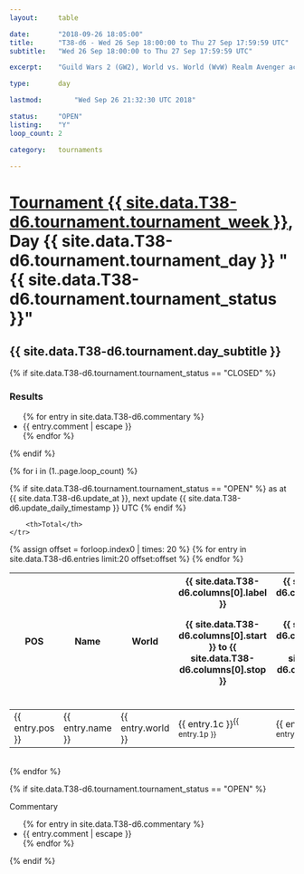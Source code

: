 ```yaml
---
layout: 	table

date: 		"2018-09-26 18:05:00"
title: 		"T38-d6 - Wed 26 Sep 18:00:00 to Thu 27 Sep 17:59:59 UTC"
subtitle: 	"Wed 26 Sep 18:00:00 to Thu 27 Sep 17:59:59 UTC"

excerpt:    "Guild Wars 2 (GW2), World vs. World (WvW) Realm Avenger achivement Tournament. \"Every Kill Counts\""

type:       day

lastmod: 		"Wed Sep 26 21:32:30 UTC 2018"

status:     "OPEN"
listing:    "Y"
loop_count: 2

category: 	tournaments

---
```

<div class="table_header">
    <h1><a href="{{ site.data.T38-d6.tournament.week_url }}">Tournament {{ site.data.T38-d6.tournament.tournament_week }}</a>, Day {{ site.data.T38-d6.tournament.tournament_day }} "{{ site.data.T38-d6.tournament.tournament_status }}"</h1>
    <h2>{{ site.data.T38-d6.tournament.day_subtitle }}</h2> 
</div>

{% if site.data.T38-d6.tournament.tournament_status == "CLOSED" %} 
<div class="commentary">
  <h3>Results</h3>
  <ul>
    {% for entry in site.data.T38-d6.commentary %}
    <li class="commentary_list">{{ entry.comment | escape }}</li>
    {% endfor %}
  </ul>
</div>
{% endif %}


{% for i in (1..page.loop_count) %}

{% if site.data.T38-d6.tournament.tournament_status == "OPEN" %} 
<span class="table_nextupdate">as at {{ site.data.T38-d6.update_at }}, next update {{ site.data.T38-d6.update_daily_timestamp }} UTC</span> 
{% endif %}

<table class="day_table">
  <colgroup>
    <col style="width:18px">
    <col style="width:55px">
    <col style="width:55px">
    <col style="width:12px">
    <col style="width:12px">
    <col style="width:12px">
    <col style="width:12px">
    <col style="width:12px">
    <col style="width:12px">
    <col style="width:12px">
    <col style="width:12px">
    <col style="width:12px">
    <col style="width:12px">
    <col style="width:12px">
    <col style="width:12px">
    <col style="width:12px">
    <col style="width:12px">
    <col style="width:12px">
    <col style="width:12px">
    <col style="width:12px">
    <col style="width:12px">
    <col style="width:12px">
    <col style="width:12px">
    <col style="width:12px">
    <col style="width:12px">
    <col style="width:12px">
    <col style="width:12px">
    <col style="width:18px">
  </colgroup>  
  <thead>
    <tr>
        <th>POS</th>
        <th class="AlignLeft">Name</th>
        <th class="AlignLeft">World</th>

<th><div class="label">{{ site.data.T38-d6.columns[0].label }}<p class="onhover">{{ site.data.T38-d6.columns[0].start }} to {{ site.data.T38-d6.columns[0].stop }}</p></div>​</th>
<th><div class="label">{{ site.data.T38-d6.columns[1].label }}<p class="onhover">{{ site.data.T38-d6.columns[1].start }} to {{ site.data.T38-d6.columns[1].stop }}</p></div>​</th>
<th><div class="label">{{ site.data.T38-d6.columns[2].label }}<p class="onhover">{{ site.data.T38-d6.columns[2].start }} to {{ site.data.T38-d6.columns[2].stop }}</p></div>​</th>
<th><div class="label">{{ site.data.T38-d6.columns[3].label }}<p class="onhover">{{ site.data.T38-d6.columns[3].start }} to {{ site.data.T38-d6.columns[3].stop }}</p></div>​</th>
<th><div class="label">{{ site.data.T38-d6.columns[4].label }}<p class="onhover">{{ site.data.T38-d6.columns[4].start }} to {{ site.data.T38-d6.columns[4].stop }}</p></div>​</th>
<th><div class="label">{{ site.data.T38-d6.columns[5].label }}<p class="onhover">{{ site.data.T38-d6.columns[5].start }} to {{ site.data.T38-d6.columns[5].stop }}</p></div>​</th>
<th><div class="label">{{ site.data.T38-d6.columns[6].label }}<p class="onhover">{{ site.data.T38-d6.columns[6].start }} to {{ site.data.T38-d6.columns[6].stop }}</p></div>​</th>
<th><div class="label">{{ site.data.T38-d6.columns[7].label }}<p class="onhover">{{ site.data.T38-d6.columns[7].start }} to {{ site.data.T38-d6.columns[7].stop }}</p></div>​</th>
<th><div class="label">{{ site.data.T38-d6.columns[8].label }}<p class="onhover">{{ site.data.T38-d6.columns[8].start }} to {{ site.data.T38-d6.columns[8].stop }}</p></div>​</th>
<th><div class="label">{{ site.data.T38-d6.columns[9].label }}<p class="onhover">{{ site.data.T38-d6.columns[9].start }} to {{ site.data.T38-d6.columns[9].stop }}</p></div>​</th>
<th><div class="label">{{ site.data.T38-d6.columns[10].label }}<p class="onhover">{{ site.data.T38-d6.columns[10].start }} to {{ site.data.T38-d6.columns[10].stop }}</p></div>​</th>

<th><div class="label">{{ site.data.T38-d6.columns[11].label }}<p class="onhover">{{ site.data.T38-d6.columns[11].start }} to {{ site.data.T38-d6.columns[11].stop }}</p></div>​</th>
<th><div class="label">{{ site.data.T38-d6.columns[12].label }}<p class="onhover">{{ site.data.T38-d6.columns[12].start }} to {{ site.data.T38-d6.columns[12].stop }}</p></div>​</th>
<th><div class="label">{{ site.data.T38-d6.columns[13].label }}<p class="onhover">{{ site.data.T38-d6.columns[13].start }} to {{ site.data.T38-d6.columns[13].stop }}</p></div>​</th>
<th><div class="label">{{ site.data.T38-d6.columns[14].label }}<p class="onhover">{{ site.data.T38-d6.columns[14].start }} to {{ site.data.T38-d6.columns[14].stop }}</p></div>​</th>
<th><div class="label">{{ site.data.T38-d6.columns[15].label }}<p class="onhover">{{ site.data.T38-d6.columns[15].start }} to {{ site.data.T38-d6.columns[15].stop }}</p></div>​</th>
<th><div class="label">{{ site.data.T38-d6.columns[16].label }}<p class="onhover">{{ site.data.T38-d6.columns[16].start }} to {{ site.data.T38-d6.columns[16].stop }}</p></div>​</th>
<th><div class="label">{{ site.data.T38-d6.columns[17].label }}<p class="onhover">{{ site.data.T38-d6.columns[17].start }} to {{ site.data.T38-d6.columns[17].stop }}</p></div>​</th>
<th><div class="label">{{ site.data.T38-d6.columns[18].label }}<p class="onhover">{{ site.data.T38-d6.columns[18].start }} to {{ site.data.T38-d6.columns[18].stop }}</p></div>​</th>
<th><div class="label">{{ site.data.T38-d6.columns[19].label }}<p class="onhover">{{ site.data.T38-d6.columns[19].start }} to {{ site.data.T38-d6.columns[19].stop }}</p></div>​</th>
<th><div class="label">{{ site.data.T38-d6.columns[20].label }}<p class="onhover">{{ site.data.T38-d6.columns[20].start }} to {{ site.data.T38-d6.columns[20].stop }}</p></div>​</th>

<th><div class="label">{{ site.data.T38-d6.columns[21].label }}<p class="onhover">{{ site.data.T38-d6.columns[21].start }} to {{ site.data.T38-d6.columns[21].stop }}</p></div>​</th>
<th><div class="label">{{ site.data.T38-d6.columns[22].label }}<p class="onhover">{{ site.data.T38-d6.columns[22].start }} to {{ site.data.T38-d6.columns[22].stop }}</p></div>​</th>
<th><div class="label">{{ site.data.T38-d6.columns[23].label }}<p class="onhover">{{ site.data.T38-d6.columns[23].start }} to {{ site.data.T38-d6.columns[23].stop }}</p></div>​</th>

        <th>Total</th>
    </tr>
  </thead>
  {% assign offset = forloop.index0 | times: 20 %}
<tbody>
{% for entry in site.data.T38-d6.entries limit:20 offset:offset %}
  <tr>
    <td class="pl{{ entry.pos }}">{{ entry.pos }}</td>
    <td class="AlignLeft">{{ entry.name }}</td>
    <td class="AlignLeft">{{ entry.world }}</td>
    <td class="pl{{ entry.1p }}">{{ entry.1c }}<sup>{{ entry.1p }}</sup></td>
    <td class="pl{{ entry.2p }}">{{ entry.2c }}<sup>{{ entry.2p }}</sup></td>
    <td class="pl{{ entry.3p }}">{{ entry.3c }}<sup>{{ entry.3p }}</sup></td>
    <td class="pl{{ entry.4p }}">{{ entry.4c }}<sup>{{ entry.4p }}</sup></td>
    <td class="pl{{ entry.5p }}">{{ entry.5c }}<sup>{{ entry.5p }}</sup></td>
    <td class="pl{{ entry.6p }}">{{ entry.6c }}<sup>{{ entry.6p }}</sup></td>
    <td class="pl{{ entry.7p }}">{{ entry.7c }}<sup>{{ entry.7p }}</sup></td>
    <td class="pl{{ entry.8p }}">{{ entry.8c }}<sup>{{ entry.8p }}</sup></td>
    <td class="pl{{ entry.9p }}">{{ entry.9c }}<sup>{{ entry.9p }}</sup></td>
    <td class="pl{{ entry.10p }}">{{ entry.10c }}<sup>{{ entry.10p }}</sup></td>
    <td class="pl{{ entry.11p }}">{{ entry.11c }}<sup>{{ entry.11p }}</sup></td>
    <td class="pl{{ entry.12p }}">{{ entry.12c }}<sup>{{ entry.12p }}</sup></td>
    <td class="pl{{ entry.13p }}">{{ entry.13c }}<sup>{{ entry.13p }}</sup></td>
    <td class="pl{{ entry.14p }}">{{ entry.14c }}<sup>{{ entry.14p }}</sup></td>
    <td class="pl{{ entry.15p }}">{{ entry.15c }}<sup>{{ entry.15p }}</sup></td>
    <td class="pl{{ entry.16p }}">{{ entry.16c }}<sup>{{ entry.16p }}</sup></td>
    <td class="pl{{ entry.17p }}">{{ entry.17c }}<sup>{{ entry.17p }}</sup></td>
    <td class="pl{{ entry.18p }}">{{ entry.18c }}<sup>{{ entry.18p }}</sup></td>
    <td class="pl{{ entry.19p }}">{{ entry.19c }}<sup>{{ entry.19p }}</sup></td>
    <td class="pl{{ entry.20p }}">{{ entry.20c }}<sup>{{ entry.20p }}</sup></td>
    <td class="pl{{ entry.21p }}">{{ entry.21c }}<sup>{{ entry.21p }}</sup></td>
    <td class="pl{{ entry.22p }}">{{ entry.22c }}<sup>{{ entry.22p }}</sup></td>
    <td class="pl{{ entry.23p }}">{{ entry.23c }}<sup>{{ entry.23p }}</sup></td>
    <td class="pl{{ entry.24p }}">{{ entry.24c }}<sup>{{ entry.24p }}</sup></td>
    <td>{{ entry.total }}</td>
  </tr>
{% endfor %}  
</tbody>
</table>
<div class="leaderboard"></div>
<br />
{% endfor %}

{% if site.data.T38-d6.tournament.tournament_status == "OPEN" %} 
<div class="commentary">
  <span class="commentary_title">Commentary</span>
  <ul>
    {% for entry in site.data.T38-d6.commentary %}
    <li class="commentary_list">{{ entry.comment | escape }}</li>
    {% endfor %}
  </ul>
</div>
{% endif %}


